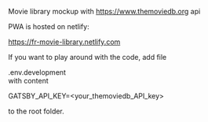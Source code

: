 Movie library mockup with https://www.themoviedb.org api

PWA is hosted on netlify:

https://fr-movie-library.netlify.com

If you want to play around with the code, add file

.env.development                                                                                                             
with content

GATSBY_API_KEY=<your_themoviedb_API_key>

to the root folder.
